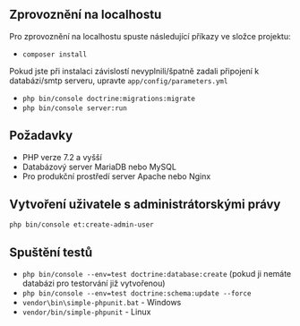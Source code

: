 ## Zprovoznění na localhostu

Pro zprovoznění na localhostu spuste následující příkazy ve složce projektu:

* `composer install`

Pokud jste při instalaci závislostí nevyplnili/špatně zadali připojení k databázi/smtp serveru, upravte `app/config/parameters.yml`

* `php bin/console doctrine:migrations:migrate`
* `php bin/console server:run`

## Požadavky

* PHP verze 7.2 a vyšší
* Databázový server MariaDB nebo MySQL
* Pro produkční prostředí server Apache nebo Nginx

## Vytvoření uživatele s administrátorskými právy

`php bin/console et:create-admin-user`

## Spuštění testů

* `php bin/console --env=test doctrine:database:create` (pokud ji nemáte databázi pro testorvání již vytvořenou)
* `php bin/console --env=test doctrine:schema:update --force`
* `vendor\bin\simple-phpunit.bat` - Windows
* `vendor/bin/simple-phpunit` - Linux
